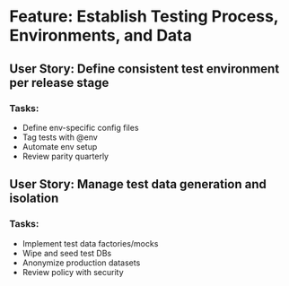 # Feature: Establish Testing Process, Environments, and Data

## User Story: Define consistent test environment per release stage

### Tasks:
- Define env-specific config files
- Tag tests with @env
- Automate env setup
- Review parity quarterly

## User Story: Manage test data generation and isolation

### Tasks:
- Implement test data factories/mocks
- Wipe and seed test DBs
- Anonymize production datasets
- Review policy with security